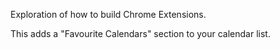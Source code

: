Exploration of how to build Chrome Extensions.

This adds a "Favourite Calendars" section to your calendar list.
